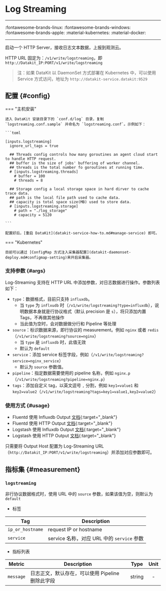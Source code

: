 
# Log Streaming
---

:fontawesome-brands-linux: :fontawesome-brands-windows: :fontawesome-brands-apple: :material-kubernetes: :material-docker:

---

启动一个 HTTP Server，接收日志文本数据，上报到观测云。

HTTP URL 固定为：`/v1/write/logstreaming`，即 `http://Datakit_IP:PORT/v1/write/logstreaming`

> 注：如果 DataKit 以 DaemonSet 方式部署在 Kubernetes 中，可以使用 Service 方式访问，地址为 `http://datakit-service.datakit:9529`

## 配置 {#config}

<!-- markdownlint-disable MD046 -->
=== "主机安装"

    进入 DataKit 安装目录下的 `conf.d/log` 目录，复制 `logstreaming.conf.sample` 并命名为 `logstreaming.conf`。示例如下：
    
    ```toml
        
    [inputs.logstreaming]
      ignore_url_tags = true
    
      ## Threads config controls how many goroutines an agent cloud start to handle HTTP request.
      ## buffer is the size of jobs' buffering of worker channel.
      ## threads is the total number fo goroutines at running time.
      # [inputs.logstreaming.threads]
        # buffer = 100
        # threads = 8
    
      ## Storage config a local storage space in hard dirver to cache trace data.
      ## path is the local file path used to cache data.
      ## capacity is total space size(MB) used to store data.
      # [inputs.logstreaming.storage]
        # path = "./log_storage"
        # capacity = 5120
    
    ```

    配置好后，[重启 DataKit](datakit-service-how-to.md#manage-service) 即可。

=== "Kubernetes"

    目前可以通过 [ConfigMap 方式注入采集器配置](datakit-daemonset-deploy.md#configmap-setting)来开启采集器。
<!-- markdownlint-enable -->

### 支持参数 {#args}

Log-Streaming 支持在 HTTP URL 中添加参数，对日志数据进行操作。参数列表如下：

- `type`：数据格式，目前只支持 `influxdb`。
    - 当 `type` 为 `inflxudb` 时（`/v1/write/logstreaming?type=influxdb`），说明数据本身就是行协议格式（默认 precision 是 `s`），将只添加内置 Tags，不再做其他操作
    - 当此值为空时，会对数据做分行和 Pipeline 等处理
- `source`：标识数据来源，即行协议的 measurement。例如 `nginx` 或者 `redis`（`/v1/write/logstreaming?source=nginx`）
    - 当 `type` 是 `influxdb` 时，此值无效
    - 默认为 `default`
- `service`：添加 service 标签字段，例如（`/v1/write/logstreaming?service=nginx_service`）
    - 默认为 `source` 参数值。
- `pipeline`：指定数据需要使用的 pipeline 名称，例如 `nginx.p`（`/v1/write/logstreaming?pipeline=nginx.p`）
- `tags`：添加自定义 tag，以英文逗号 `,` 分割，例如 `key1=value1` 和 `key2=value2`（`/v1/write/logstreaming?tags=key1=value1,key2=value2`）

### 使用方式 {#usage}

- Fluentd 使用 Influxdb Output [文档](https://github.com/fangli/fluent-plugin-influxdb){:target="_blank"}
- Fluentd 使用 HTTP Output [文档](https://docs.fluentd.org/output/http){:target="_blank"}
- Logstash 使用 Influxdb Output [文档](https://www.elastic.co/guide/en/logstash/current/plugins-outputs-influxdb.html){:target="_blank"}
- Logstash 使用 HTTP Output [文档](https://www.elastic.co/guide/en/logstash/current/plugins-outputs-http.html){:target="_blank"}

只需要将 Output Host 配置为 Log-Streaming URL（`http://Datakit_IP:PORT/v1/write/logstreaming`）并添加对应参数即可。

## 指标集 {#measurement}



### `logstreaming`

非行协议数据格式时，使用 URL 中的 `source` 参数，如果该值为空，则默认为 `default`

- 标签


| Tag | Description |
|  ----  | --------|
|`ip_or_hostname`|request IP or hostname|
|`service`|service 名称，对应 URL 中的 `service` 参数|

- 指标列表


| Metric | Description | Type | Unit |
| ---- |---- | :---:    | :----: |
|`message`|日志正文，默认存在，可以使用 Pipeline 删除此字段|string|-|



